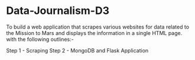 # Data-Journalism-D3
To build a web application that scrapes various websites for data related to the Mission to Mars and displays the information in a single HTML page. with the following outlines:-

Step 1 - Scraping
Step 2 - MongoDB and Flask Application
